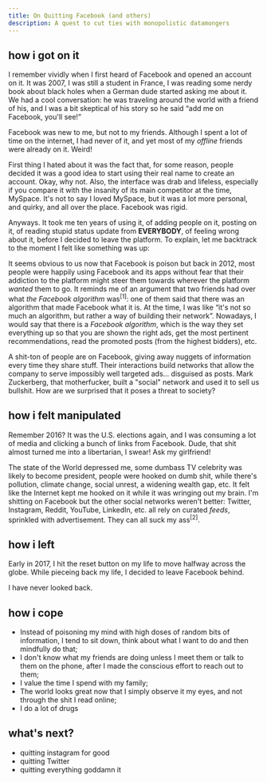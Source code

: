 ```yaml
---
title: On Quitting Facebook (and others)
description: A quest to cut ties with monopolistic datamongers
---
```


## how i got on it

I remember vividly when I first heard of Facebook and opened an account on it. It was 2007, I was still a student in France, I was reading some nerdy book about black holes when a German dude started asking me about it. We had a cool conversation: he was traveling around the world with a friend of his, and I was a bit skeptical of his story so he said “add me on Facebook, you'll see!”

Facebook was new to me, but not to my friends. Although I spent a lot of time on the internet, I had never of it, and yet most of my *offline* friends were already on it. Weird!

First thing I hated about it was the fact that, for some reason, people decided it was a good idea to start using their real name to create an account. Okay, why not. Also, the interface was drab and lifeless, especially if you compare it with the insanity of its main competitor at the time, MySpace. It's not to say I loved MySpace, but it was a lot more personal, and quirky, and all over the place. Facebook was rigid.

Anyways. It took me ten years of using it, of adding people on it, posting on it, of reading stupid status update from **EVERYBODY**, of feeling wrong about it, before I decided to leave the platform. To explain, let me backtrack to the moment I felt like something was up:

It seems obvious to us now that Facebook is poison but back in 2012, most people were happily using Facebook and its apps without fear that their addiction to the platform might steer them towards wherever the platform *wanted* them to go. It reminds me of an argument that two friends had over what *the Facebook algorithm* was<sup data-note="An argument which was never resolved because both understood different things when they hear “algorithm”">[1]</sup>: one of them said that there was an algorithm that made Facebook what it is. At the time, I was like “it's not so much an algorithm, but rather a way of building their network”. Nowadays, I would say that there is a *Facebook algorithm*, which is the way they set everything up so that you are shown the right ads, get the most pertinent recommendations, read the promoted posts (from the highest bidders), etc.

A shit-ton of people are on Facebook, giving away nuggets of information every time they share stuff. Their interactions build networks that allow the company to serve impossibly well targeted ads... disguised as posts. Mark Zuckerberg, that motherfucker, built a "social" network and used it to sell us bullshit. How are we surprised that it poses a threat to society?

## how i felt manipulated

Remember 2016? It was the U.S. elections again, and I was consuming a lot of media and clicking a bunch of links from Facebook. Dude, that shit almost turned me into a libertarian, I swear! Ask my girlfriend!

The state of the World depressed me, some dumbass TV celebrity was likely to become president, people were hooked on dumb shit, while there's pollution, climate change, social unrest, a widening wealth gap, etc. It felt like the Internet kept me hooked on it while it was wringing out my brain. I'm shitting on Facebook but the other social networks weren't better: Twitter, Instagram, Reddit, YouTube, LinkedIn, etc. all rely on curated *feeds*, sprinkled with advertisement. They can all suck my ass<sup data-note="In 2016, I also watched compilations of funny Vines on YouTube, which was very entertaining indeed, if not incredibly mind-numbing. They were full of highly quotable moments.">[2]</sup>.

## how i left

Early in 2017, I hit the reset button on my life to move halfway across the globe. While pieceing back my life, I decided to leave Facebook behind.

I have never looked back.

## how i cope

- Instead of poisoning my mind with high doses of random bits of information, I tend to sit down, think about what I want to do and then mindfully do that;
- I don't know what my friends are doing unless I meet them or talk to them on the phone, after I made the conscious effort to reach out to them;
- I value the time I spend with my family;
- The world looks great now that I simply observe it my eyes, and not through the shit I read online;
- I do a lot of drugs

## what's next?

- quitting instagram for good
- quitting Twitter
- quitting everything goddamn it
